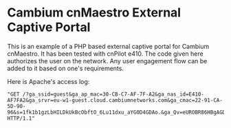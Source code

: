 # Cambium cnMaestro External Captive Portal

This is an example of a PHP based external captive portal for Cambium cnMaestro. It has been tested with cnPilot e410. The code given here authorizes the user on the network. Any user engagement flow can be added to it based on one's requirements.

Here is Apache's access log:

```
"GET /?ga_ssid=guest&ga_ap_mac=30-CB-C7-AF-7F-A2&ga_nas_id=E410-AF7FA2&ga_srvr=eu-w1-guest.cloud.cambiumnetworks.com&ga_cmac=22-91-CA-5D-90-96&s=1fk1b1gzLbHILDkUkBcObftO_6Lu11dxu_aYG0D4GDAo.&ga_Qv=eUROBR86HBgAGDEEVgQAGw4UWRUCACYVMgFPQ1RZX1tfIVRGKC1FUHBZQVNLBhMUMww. HTTP/1.1"
```
